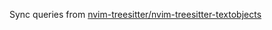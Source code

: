 Sync queries from [nvim-treesitter/nvim-treesitter-textobjects](https://github.com/nvim-treesitter/nvim-treesitter-textobjects)
